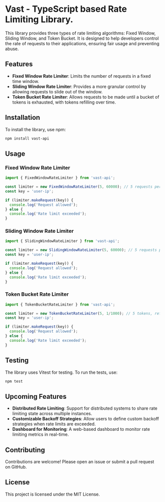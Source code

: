 # Vast - TypeScript based Rate Limiting Library.

This library provides three types of rate limiting algorithms: Fixed Window, Sliding Window, and Token Bucket. It is designed to help developers control the rate of requests to their applications, ensuring fair usage and preventing abuse.

## Features

- **Fixed Window Rate Limiter**: Limits the number of requests in a fixed time window.
- **Sliding Window Rate Limiter**: Provides a more granular control by allowing requests to slide out of the window.
- **Token Bucket Rate Limiter**: Allows requests to be made until a bucket of tokens is exhausted, with tokens refilling over time.

## Installation

To install the library, use npm:
```bash
npm install vast-api
```

## Usage

### Fixed Window Rate Limiter

```typescript
import { FixedWindowRateLimiter } from 'vast-api';

const limiter = new FixedWindowRateLimiter(5, 60000); // 5 requests per minute
const key = 'user-ip';

if (limiter.makeRequest(key)) {
  console.log('Request allowed');
} else {
  console.log('Rate limit exceeded');
}
```

### Sliding Window Rate Limiter

```typescript
import { SlidingWindowRateLimiter } from 'vast-api';

const limiter = new SlidingWindowRateLimiter(5, 60000); // 5 requests per minute
const key = 'user-ip';

if (limiter.makeRequest(key)) {
  console.log('Request allowed');
} else {
  console.log('Rate limit exceeded');
}
```

### Token Bucket Rate Limiter

```typescript
import { TokenBucketRateLimiter } from 'vast-api';

const limiter = new TokenBucketRateLimiter(5, 1/1000); // 5 tokens, refilling at 1 token per second
const key = 'user-ip';

if (limiter.makeRequest(key)) {
  console.log('Request allowed');
} else {
  console.log('Rate limit exceeded');
}
```

## Testing

The library uses Vitest for testing. To run the tests, use:

```bash
npm test
```

## Upcoming Features

- **Distributed Rate Limiting**: Support for distributed systems to share rate limiting state across multiple instances.
- **Customizable Backoff Strategies**: Allow users to define custom backoff strategies when rate limits are exceeded.
- **Dashboard for Monitoring**: A web-based dashboard to monitor rate limiting metrics in real-time.

## Contributing

Contributions are welcome! Please open an issue or submit a pull request on GitHub.

## License

This project is licensed under the MIT License.
